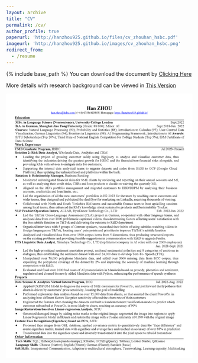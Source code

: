 ```yaml
---
layout: archive
title: "CV"
permalink: /cv/
author_profile: true
paperurl: 'http://hanzhou925.github.io/files/cv_zhouhan_hsbc.pdf'
imageurl: 'http://hanzhou925.github.io/images/cv_zhouhan_hsbc.png'
redirect_from:
  - /resume
---
```


{% include base_path %}
You can download the document by [Clicking Here](files/cv_zhouhan_hsbc.pdf)

More details with research background can be viewed in [This Version](https://hanzhou925.github.io/files/cv_zhouhan_ac.pdf)

![Example](images/cv_zhouhan_hsbc.png)
